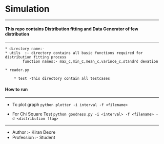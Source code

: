 # Simulation
-----

#### This repo contains Distribution fitting and Data Generator of few distribution
-----

    * directory name:- 
	* utils  :- directory contains all basic functions required for distribution fitting process
		    function names:- max_c,min_C,mean_c,varince_c,standrd devation		     

 	* reader.py

    	* test -this directory contain all testcases

	
#### How to run


------

* To plot graph
	`python plotter -i interval -f <filename>`

* For Chi Square Test
	`python goodness.py -i <interval> -f <filename> -d <distribution flag>`

-------




* Author :- Kiran Deore
* Profession :- Student



